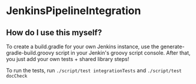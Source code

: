 # JenkinsPipelineIntegration

## How do I use this myself?

To create a build.gradle for your own Jenkins instance, use the generate-gradle-build.groovy script in your Jenkin's groovy script console. After that, you just add your own tests + shared library steps!

To run the tests, run `./script/test integrationTests` and `./script/test docCheck`
